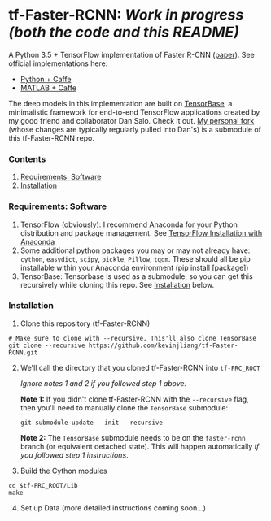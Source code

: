 # tf-Faster-RCNN: *Work in progress (both the code and this README)*
A Python 3.5 + TensorFlow implementation of Faster R-CNN ([paper](https://arxiv.org/abs/1506.01497)). See official implementations here:
- [Python + Caffe](https://github.com/rbgirshick/py-faster-rcnn)
- [MATLAB + Caffe](https://github.com/ShaoqingRen/faster_rcnn)

The deep models in this implementation are built on [TensorBase](https://github.com/dancsalo/TensorBase), a minimalistic framework for end-to-end TensorFlow applications created by my good friend and collaborator Dan Salo. Check it out. [My personal fork](https://github.com/kevinjliang/TensorBase) (whose changes are typically regularly pulled into Dan's) is a submodule of this tf-Faster-RCNN repo.

### Contents
1. [Requirements: Software](#requirements-software)
3. [Installation](#installation)


### Requirements: Software
1. TensorFlow (obviously): I recommend Anaconda for your Python distribution and package management. See [TensorFlow Installation with Anaconda](https://www.tensorflow.org/get_started/os_setup#anaconda_installation) 
2. Some additional python packages you may or may not already have: `cython`, `easydict`, `scipy`, `pickle`, `Pillow`, `tqdm`. These should all be pip installable within your Anaconda environment (pip install [package]) 
3. TensorBase: Tensorbase is used as a submodule, so you can get this recursively while cloning this repo. See [Installation](#installation) below.


### Installation
1. Clone this repository (tf-Faster-RCNN) 
  ```Shell
  # Make sure to clone with --recursive. This'll also clone TensorBase
  git clone --recursive https://github.com/kevinjliang/tf-Faster-RCNN.git
  ```
  
2. We'll call the directory that you cloned tf-Faster-RCNN into `tf-FRC_ROOT`

   *Ignore notes 1 and 2 if you followed step 1 above.*

   **Note 1:** If you didn't clone tf-Faster-RCNN with the `--recursive` flag, then you'll need to manually clone the `TensorBase` submodule:
    ```Shell
    git submodule update --init --recursive
    ```
    **Note 2:** The `TensorBase` submodule needs to be on the `faster-rcnn` branch (or equivalent detached state). This will happen automatically *if you followed step 1 instructions*.

3. Build the Cython modules
  ```Shell
  cd $tf-FRC_ROOT/Lib
  make
  ```
  
4. Set up Data (more detailed instructions coming soon...)
